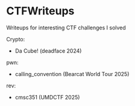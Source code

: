 # CTFWriteups
Writeups for interesting CTF challenges I solved

Crypto:
 - Da Cube! (deadface 2024)

pwn:
 - calling_convention (Bearcat World Tour 2025)

rev:
 - cmsc351 (UMDCTF 2025)
